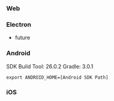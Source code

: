 ### Web


### Electron
* future

### Android
SDK Build Tool: 26.0.2
Gradle: 3.0.1
```
export ANDROID_HOME=[Android SDK Path]
```

### iOS
